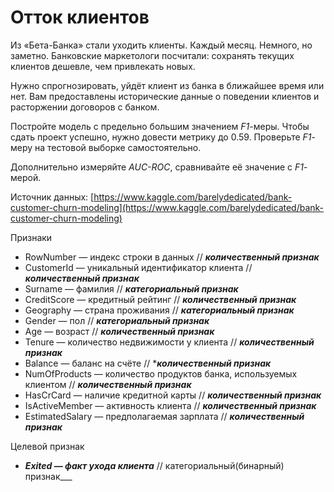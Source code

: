 # Отток клиентов

Из «Бета-Банка» стали уходить клиенты. Каждый месяц. Немного, но заметно. Банковские маркетологи посчитали: сохранять текущих клиентов дешевле, чем привлекать новых.

Нужно спрогнозировать, уйдёт клиент из банка в ближайшее время или нет. Вам предоставлены исторические данные о поведении клиентов и расторжении договоров с банком. 

Постройте модель с предельно большим значением *F1*-меры. Чтобы сдать проект успешно, нужно довести метрику до 0.59. Проверьте *F1*-меру на тестовой выборке самостоятельно.

Дополнительно измеряйте *AUC-ROC*, сравнивайте её значение с *F1*-мерой.

Источник данных: [https://www.kaggle.com/barelydedicated/bank-customer-churn-modeling](https://www.kaggle.com/barelydedicated/bank-customer-churn-modeling)


Признаки

* RowNumber — индекс строки в данных // ___количественный признак___
* CustomerId — уникальный идентификатор клиента // ___количественный признак___
* Surname — фамилия // ___категориальный признак___
* CreditScore — кредитный рейтинг // ___количественный признак___
* Geography — страна проживания // ___категориальный признак___
* Gender — пол // ___категориальный признак___
* Age — возраст // ___количественный признак___
* Tenure — количество недвижимости у клиента // ___количественный признак___
* Balance — баланс на счёте // *___количественный признак___
* NumOfProducts — количество продуктов банка, используемых клиентом // ___количественный признак___
* HasCrCard — наличие кредитной карты // ___количественный признак___
* IsActiveMember — активность клиента // ___количественный признак___
* EstimatedSalary — предполагаемая зарплата // ___количественный признак___

Целевой признак
* ___Exited — факт ухода клиента___ // категориальный(бинарный) признак___


